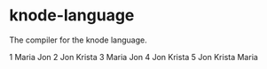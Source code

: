 knode-language
==============

The compiler for the knode language.

1 Maria Jon
2 Jon Krista
3 Maria Jon
4 Jon Krista
5 Jon Krista Maria
